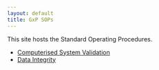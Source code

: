 ```yaml
---
layout: default
title: GxP SOPs
---
```


This site hosts the Standard Operating Procedures.

- [Computerised System Validation](csv/)
- [Data Integrity](data-integrity/)
